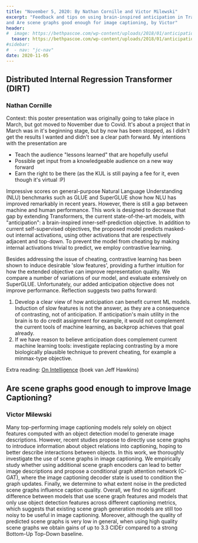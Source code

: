 ```yaml
---
title: "November 5, 2020: By Nathan Cornille and Victor Milewski"
excerpt: "Feedback and tips on using brain-inspired anticipation in Transformers, by Nathan 
and Are scene graphs good enough for image captioning, by Victor"
header:
#  image: https://bethpascoe.com/wp-content/uploads/2018/01/anticipation-08-1080x675.jpg
  teaser: https://bethpascoe.com/wp-content/uploads/2018/01/anticipation-08-1080x675.jpg
#sidebar:
#  - nav: "jc-nav"
date: 2020-11-05
---
```



## Distributed Internal Regression Transformer (DIRT)

### Nathan Cornille

Context: this poster presentation was originally going to take place in March, but got moved to November due to Covid.
It's about a project that in March was in it's beginning stage, but by now has been stopped, 
as I didn't get the results I wanted and didn't see a clear path forward.
My intentions with the presentation are
 - Teach the audience "lessons learned" that are hopefully useful 
 - Possible get input from a knowledgeable audience on a new way forward
 - Earn the right to be there (as the KUL is still paying a fee for it, even though it's virtual :P)

Impressive scores on general-purpose Natural Language Understanding (NLU) benchmarks such as GLUE and SuperGLUE show how NLU has improved remarkably in recent years.
However, there is still a gap between machine and human performance.
This work is designed to decrease that gap by extending Transformers, the current state-of-the-art models, with "anticipation": a brain-inspired inner-self-prediction objective. In addition to current self-supervised objectives, the proposed model predicts masked-out internal activations, using other activations that are respectively adjacent and top-down.
To prevent the model from cheating by making internal activations trivial to predict, we employ contrastive learning.

Besides addressing the issue of cheating, contrastive learning has been shown to induce desirable 'slow features', providing a further intuition for how the extended objective can improve representation quality.
We compare a number of variations of our model, and evaluate extensively on SuperGLUE.
Unfortunately, our added anticipation objective does not improve performance.
Reflection suggests two paths forward:
 1. Develop a clear view of how anticipation can benefit current ML models. Induction of slow features is not the answer, as they are a consequence of contrasting, not of anticipation. If anticipation's main utility in the brain is to do credit assignment for example, it would not complement the current tools of machine learning, as backprop achieves that goal already.
 2. If we have reason to believe anticipation does complement current machine learning tools: investigate replacing contrasting by a more biologically plausible technique to prevent cheating, for example a minmax-type objective.

Extra reading: [On Intelligence](https://papers.harvie.cz/unsorted/Jeff%20Hawkins%20-%20On%20Intelligence.pdf) (boek van Jeff Hawkins)
## Are scene graphs good enough to improve Image Captioning?

### Victor Milewski

Many top-performing image captioning models rely solely on object features computed with an object detection model 
to generate image descriptions. However, recent studies propose to directly use scene graphs to introduce information 
about object relations into captioning, hoping to better describe interactions between objects. 
In this work, we thoroughly investigate the use of scene graphs in image captioning. We empirically study whether 
using additional scene graph encoders can lead to better image descriptions and propose a conditional graph attention network (C-GAT), 
where the image captioning decoder state is used to condition the graph updates. 
Finally, we determine to what extent noise in the predicted scene graphs influence caption quality. 
Overall, we find no significant difference between models that use scene graph features and models that only use 
object detection features across different captioning metrics, which suggests that existing scene graph generation models 
are still too noisy to be useful in image captioning. Moreover, although the quality of predicted scene graphs is very low in general, 
when using high quality scene graphs we obtain gains of up to 3.3 CIDEr compared to a strong Bottom-Up Top-Down baseline.
